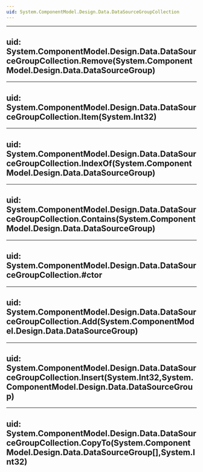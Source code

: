 ```yaml
---
uid: System.ComponentModel.Design.Data.DataSourceGroupCollection
---
```


---
uid: System.ComponentModel.Design.Data.DataSourceGroupCollection.Remove(System.ComponentModel.Design.Data.DataSourceGroup)
---

---
uid: System.ComponentModel.Design.Data.DataSourceGroupCollection.Item(System.Int32)
---

---
uid: System.ComponentModel.Design.Data.DataSourceGroupCollection.IndexOf(System.ComponentModel.Design.Data.DataSourceGroup)
---

---
uid: System.ComponentModel.Design.Data.DataSourceGroupCollection.Contains(System.ComponentModel.Design.Data.DataSourceGroup)
---

---
uid: System.ComponentModel.Design.Data.DataSourceGroupCollection.#ctor
---

---
uid: System.ComponentModel.Design.Data.DataSourceGroupCollection.Add(System.ComponentModel.Design.Data.DataSourceGroup)
---

---
uid: System.ComponentModel.Design.Data.DataSourceGroupCollection.Insert(System.Int32,System.ComponentModel.Design.Data.DataSourceGroup)
---

---
uid: System.ComponentModel.Design.Data.DataSourceGroupCollection.CopyTo(System.ComponentModel.Design.Data.DataSourceGroup[],System.Int32)
---
